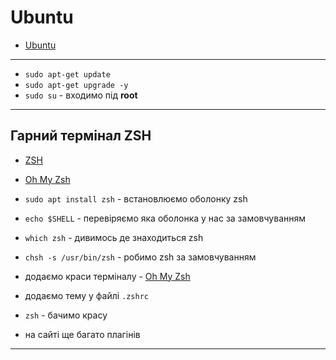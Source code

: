 # Ubuntu

- [Ubuntu](https://ubuntu.com/)

---

- `sudo apt-get update`
- `sudo apt-get upgrade -y`
- `sudo su` - входимо під **root**


---

## Гарний термінал ZSH
- [ZSH](https://zsh.sourceforge.io/)
- [Oh My Zsh](https://ohmyz.sh/)

- `sudo apt install zsh` - встановлюємо оболонку zsh
- `echo $SHELL` - перевіряємо яка оболонка у нас за замовчуванням
- `which zsh` - дивимось де знаходиться zsh
- `chsh -s /usr/bin/zsh` - робимо zsh за замовчуванням
- додаємо краси терміналу - [Oh My Zsh](https://ohmyz.sh/)
- додаємо тему у файлі `.zshrc`
- `zsh` - бачимо красу
- на сайті ще багато плагінів
---

